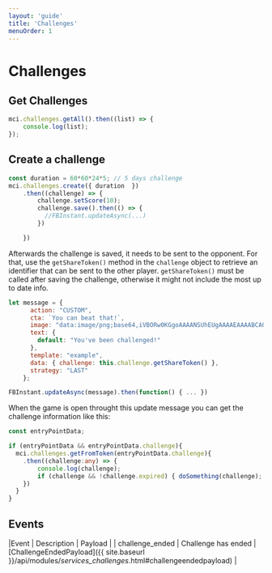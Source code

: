 ```yaml
---
layout: 'guide'
title: 'Challenges'
menuOrder: 1
---
```


# Challenges

## Get Challenges

```typescript
mci.challenges.getAll().then((list) => {
    console.log(list);
});
```

## Create a challenge

```typescript
const duration = 60*60*24*5; // 5 days challenge
mci.challenges.create({ duration  })  
    .then((challenge) => {
        challenge.setScore(10);
        challenge.save().then(() => {
          //FBInstant.updateAsync(...)
        })

    })
```

Afterwards the challenge is saved, it needs to be sent to the opponent. For that, use the `getShareToken()` method in the `challenge` object to retrieve an identifier that can be sent to the other player.
`getShareToken()` must be called after saving the challenge, otherwise it might not include the most up to date info.

``` javascript
let message = {
      action: "CUSTOM",
      cta: `You can beat that!`,
      image: "data:image/png;base64,iVBORw0KGgoAAAANSUhEUgAAAAEAAAABCAQAAAC1HAwCAAAAC0lEQVR42mP8/x8AAwMCAO+ip1sAAAAASUVORK5CYII=",
      text: {
        default: "You've been challenged!"
      },
      template: "example",
      data: { challenge: this.challenge.getShareToken() },
      strategy: "LAST"
    };

FBInstant.updateAsync(message).then(function() { ... })
```

When the game is open throught this update message you can get the challenge information like this:

``` typescript
const entryPointData;

if (entryPointData && entryPointData.challenge){
  mci.challenges.getFromToken(entryPointData.challenge){
    .then((challenge:any) => {
        console.log(challenge);
        if (challenge && !challenge.expired) { doSomething(challenge); }
    })
  }
}
```

## Events

|Event | Description | Payload |
| challenge_ended | Challenge has ended | [ChallengeEndedPayload]({{ site.baseurl }}/api/modules/_services_challenges_.html#challengeendedpayload) |